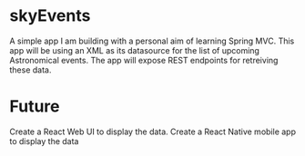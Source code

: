 # skyEvents

A simple app I am building with a personal aim of learning Spring MVC. This app will be using an XML as its datasource for the list of upcoming Astronomical events. The app will expose REST endpoints for retreiving these data.

# Future

Create a React Web UI to display the data.
Create a React Native mobile app to display the data
